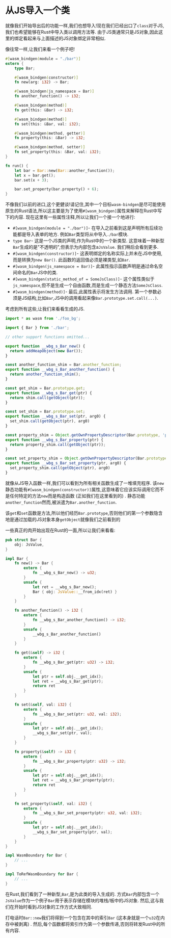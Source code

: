 
# 从JS导入一个类

就像我们开始导出后的功能一样,我们也想导入!现在我们已经出口了`class`对于JS,我们也希望能够在Rust中导入类以调用方法等. 由于JS类通常只是JS对象,因此这里的绑定看起来与上面描述的JS对象绑定非常相似. 

像往常一样,让我们​​来看一个例子吧!

```rust
#[wasm_bindgen(module = "./bar")]
extern {
    type Bar;

    #[wasm_bindgen(constructor)]
    fn new(arg: i32) -> Bar;

    #[wasm_bindgen(js_namespace = Bar)]
    fn another_function() -> i32;

    #[wasm_bindgen(method)]
    fn get(this: &Bar) -> i32;

    #[wasm_bindgen(method)]
    fn set(this: &Bar, val: i32);

    #[wasm_bindgen(method, getter)]
    fn property(this: &Bar) -> i32;

    #[wasm_bindgen(method, setter)]
    fn set_property(this: &Bar, val: i32);
}

fn run() {
    let bar = Bar::new(Bar::another_function());
    let x = bar.get();
    bar.set(x + 3);

    bar.set_property(bar.property() + 6);
}
```

不像我们以前的进口,这个更健谈!请记住,其中一个目标`wasm-bindgen`是尽可能使用原生的Rust语法,所以这主要是为了使用`#[wasm_bindgen]`属性来解释在Rust中写下的内容. 现在这里有一些属性注释,所以让我们一个接一个地进行: 

-   `#[wasm_bindgen(module = "./bar")]`- 在导入之前看到这是声明所有后续功能都是导入表单的地方. 例如`Bar`类型将从中导入`./bar`模块. 
-   `type Bar`- 这是一个JS类的声明,作为Rust中的一个新类型. 这意味着一种新型`Bar`生成的是"不透明的",但表示为内部包含a`JsValue`. 我们稍后会看到更多. 
-   `#[wasm_bindgen(constructor)]`- 这表明绑定的名称实际上并未在JS中使用,而是转换为`new Bar()`. 此函数的返回值必须是裸类型,如`Bar`. 
-   `#[wasm_bindgen(js_namespace = Bar)]`- 此属性指示函数声明是通过命名空间命名的`Bar`JS中的类. 
-   `#[wasm_bindgen(static_method_of = SomeJsClass)]`- 这个属性类似于`js_namespace`,但不是生成一个自由函数,而是生成一个静态方法`SomeJsClass`. 
-   `#[wasm_bindgen(method)]`- 最后,此属性表示将发生方法调用. 第一个参数必须是JS结构,比如`Bar`,JS中的调用看起来像`Bar.prototype.set.call(...)`. 

考虑到所有这些,让我们来看看生成的JS. 

```js
import * as wasm from './foo_bg';

import { Bar } from './bar';

// other support functions omitted...

export function __wbg_s_Bar_new() {
  return addHeapObject(new Bar());
}

const another_function_shim = Bar.another_function;
export function __wbg_s_Bar_another_function() {
  return another_function_shim();
}

const get_shim = Bar.prototype.get;
export function __wbg_s_Bar_get(ptr) {
  return shim.call(getObject(ptr));
}

const set_shim = Bar.prototype.set;
export function __wbg_s_Bar_set(ptr, arg0) {
  set_shim.call(getObject(ptr), arg0)
}

const property_shim = Object.getOwnPropertyDescriptor(Bar.prototype, 'property').get;
export function __wbg_s_Bar_property(ptr) {
  return property_shim.call(getObject(ptr));
}

const set_property_shim = Object.getOwnPropertyDescriptor(Bar.prototype, 'property').set;
export function __wbg_s_Bar_set_property(ptr, arg0) {
  set_property_shim.call(getObject(ptr), arg0)
}
```

就像从JS导入函数一样,我们可以看到为所有相关函数生成了一堆填充程序. 该`new`静态功能有`#[wasm_bindgen(constructor)]`属性,这意味着它应该实际调用它而不是任何特定的方法`new`而是构造函数 (正如我们在这里看到的) . 静态功能`another_function`然而,被派遣为`Bar.another_function`. 

该`get`和`set`函数是方法,所以他们经历`Bar.prototype`,否则他们的第一个参数隐含地是通过加载的JS对象本身`getObject`就像我们之前看到的

一些真正的肉开始出现在Rust的一面,所以让我们来看看: 

```rust
pub struct Bar {
    obj: JsValue,
}

impl Bar {
    fn new() -> Bar {
        extern {
            fn __wbg_s_Bar_new() -> u32;
        }
        unsafe {
            let ret = __wbg_s_Bar_new();
            Bar { obj: JsValue::__from_idx(ret) }
        }
    }

    fn another_function() -> i32 {
        extern {
            fn __wbg_s_Bar_another_function() -> i32;
        }
        unsafe {
            __wbg_s_Bar_another_function()
        }
    }

    fn get(&self) -> i32 {
        extern {
            fn __wbg_s_Bar_get(ptr: u32) -> i32;
        }
        unsafe {
            let ptr = self.obj.__get_idx();
            let ret = __wbg_s_Bar_get(ptr);
            return ret
        }
    }

    fn set(&self, val: i32) {
        extern {
            fn __wbg_s_Bar_set(ptr: u32, val: i32);
        }
        unsafe {
            let ptr = self.obj.__get_idx();
            __wbg_s_Bar_set(ptr, val);
        }
    }

    fn property(&self) -> i32 {
        extern {
            fn __wbg_s_Bar_property(ptr: u32) -> i32;
        }
        unsafe {
            let ptr = self.obj.__get_idx();
            let ret = __wbg_s_Bar_property(ptr);
            return ret
        }
    }

    fn set_property(&self, val: i32) {
        extern {
            fn __wbg_s_Bar_set_property(ptr: u32, val: i32);
        }
        unsafe {
            let ptr = self.obj.__get_idx();
            __wbg_s_Bar_set_property(ptr, val);
        }
    }
}

impl WasmBoundary for Bar {
    // ...
}

impl ToRefWasmBoundary for Bar {
    // ...
}
```

在Rust,我们看到了一种新型,`Bar`,是为此类的导入生成的. 方式`Bar`内部包含一个`JsValue`作为一个例子`Bar`用于表示存储在模块的堆栈/板中的JS对象. 然后,这与我们在开始时看到JS对象的工作方式大致相同. 

打电话时`Bar::new`我们将得到一个包含在其中的索引`Bar` (这本身就是一个`u32`在内存中被剥离) . 然后,每个函数都将索引作为第一个参数传递,否则将转发Rust中的所有内容. 
